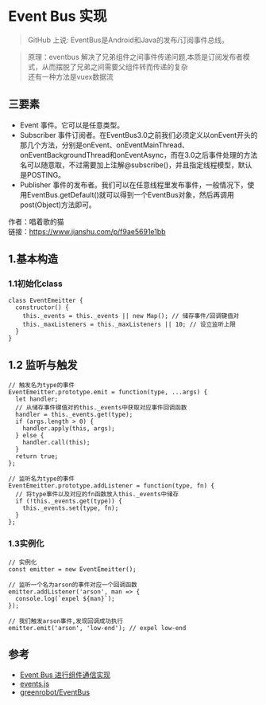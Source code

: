 # Event Bus 实现

>GitHub 上说: EventBus是Android和Java的发布/订阅事件总线。

>原理：eventbus 解决了兄弟组件之间事件传递问题,本质是订阅发布者模式，从而摆脱了兄弟之间需要父组件转而传递的复杂  
  还有一种方法是vuex数据流

## 三要素
- Event 事件。它可以是任意类型。
- Subscriber 事件订阅者。在EventBus3.0之前我们必须定义以onEvent开头的那几个方法，分别是onEvent、onEventMainThread、onEventBackgroundThread和onEventAsync，而在3.0之后事件处理的方法名可以随意取，不过需要加上注解@subscribe()，并且指定线程模型，默认是POSTING。
- Publisher 事件的发布者。我们可以在任意线程里发布事件，一般情况下，使用EventBus.getDefault()就可以得到一个EventBus对象，然后再调用post(Object)方法即可。

作者：唱着歌的猫  
链接：https://www.jianshu.com/p/f9ae5691e1bb

## 1.基本构造

### 1.1初始化class
```
class EventEmeitter {
  constructor() {
    this._events = this._events || new Map(); // 储存事件/回调键值对
    this._maxListeners = this._maxListeners || 10; // 设立监听上限
  }
}
```

## 1.2 监听与触发

```
// 触发名为type的事件
EventEmeitter.prototype.emit = function(type, ...args) {
  let handler;
  // 从储存事件键值对的this._events中获取对应事件回调函数
  handler = this._events.get(type);
  if (args.length > 0) {
    handler.apply(this, args);
  } else {
    handler.call(this);
  }
  return true;
};

// 监听名为type的事件
EventEmeitter.prototype.addListener = function(type, fn) {
  // 将type事件以及对应的fn函数放入this._events中储存
  if (!this._events.get(type)) {
    this._events.set(type, fn);
  }
};

```

### 1.3实例化

```
// 实例化
const emitter = new EventEmeitter();

// 监听一个名为arson的事件对应一个回调函数
emitter.addListener('arson', man => {
  console.log(`expel ${man}`);
});

// 我们触发arson事件,发现回调成功执行
emitter.emit('arson', 'low-end'); // expel low-end

```




## 参考
- [Event Bus 进行组件通信实现](https://juejin.im/post/5ac2fb886fb9a028b86e328c)
- [events.js](https://github.com/Gozala/events/blob/master/events.js)
- [greenrobot/EventBus](https://github.com/greenrobot/EventBus)
